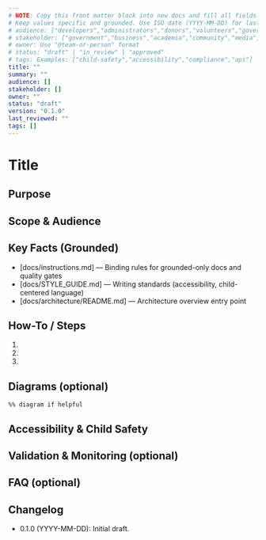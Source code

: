 ```yaml
---
# NOTE: Copy this front matter block into new docs and fill all fields.
# Keep values specific and grounded. Use ISO date (YYYY-MM-DD) for last_reviewed.
# audience: ["developers","administrators","donors","volunteers","government","business","academia","media"]  
# stakeholder: ["government","business","academia","community","media"]
# owner: Use "@team-or-person" format
# status: "draft" | "in_review" | "approved"
# tags: Examples: ["child-safety","accessibility","compliance","api"]
title: ""
summary: ""
audience: []
stakeholder: []
owner: ""
status: "draft"
version: "0.1.0"
last_reviewed: ""
tags: []
---
```


# Title

<!-- Purpose: Tie to child safety and penta-helix value. Make it specific to MerajutASA. -->
## Purpose

<!-- Scope & Audience: What is covered vs not. Avoid generic statements. -->
## Scope & Audience

<!-- Key Facts must be grounded with internal links only. Format: [path#anchor] — 1‑line summary -->
## Key Facts (Grounded)
- [docs/instructions.md] — Binding rules for grounded-only docs and quality gates
- [docs/STYLE_GUIDE.md] — Writing standards (accessibility, child-centered language)
- [docs/architecture/README.md] — Architecture overview entry point

<!-- Provide precise, verifiable steps. Include concrete examples (API/CLI/screenshots) if relevant. -->
## How-To / Steps
1. 
2. 
3. 

<!-- Optional diagram: Use Mermaid for simple flows. Provide alt text in surrounding prose. -->
## Diagrams (optional)
```mermaid
%% diagram if helpful
```

<!-- WCAG 2.1 AA notes; data minimization; protections. Always include relevant child safety and accessibility considerations. -->
## Accessibility & Child Safety

<!-- Verification steps; metrics/alerts. Describe how readers can verify success and what to monitor. -->
## Validation & Monitoring (optional)

<!-- Answer common questions with grounded references. Remove section if not needed. -->
## FAQ (optional)

## Changelog
- 0.1.0 (YYYY-MM-DD): Initial draft.

<!-- Authoring guidance:
- Keep claims specific and cite only internal sources (relative links).
- If a fact is missing, add a short "Open questions" list and file a docs-gap issue.
- Ensure link-check, markdownlint, and style checks pass before PR.
- Follow single-topic, <300 LOC PR rule with evidence packet.
References: docs/instructions.md, docs/instructions.json
-->
